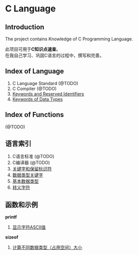 # C Language

## Introduction

The project contains Knowledge of C Programming Language.

此项目可用于**C知识点速查**。  
在我自己学习、巩固C语言的过程中，撰写和完善。

## Index of Language

1. C Language Standard (@TODO)
2. C Compiler (@TODO)
3. [Keywords and Reserved Identifiers ](doc/en/103.md)
4. [Keywords of Data Types](doc/en/104.md)

## Index of Functions

(@TODO)

## 语言索引

1. C语言标准 (@TODO)
2. C编译器 (@TODO)
3. [关键字和保留标识符](doc/cn/103.md)
4. [数据类型关键字](doc/cn/104.md)
5. [基本数据类型](doc/cn/105.md)
6. [转义字符](doc/cn/106.md)

## 函数和示例

**printf**

1. [显示字符ASCII值](C-Primer-Plus-Book/p03/p0305_charcode.c)

**sizeof**

1. [计算不同数据类型（占用空间）大小](C-Primer-Plus-Book/p03/p0308_typesize.c)